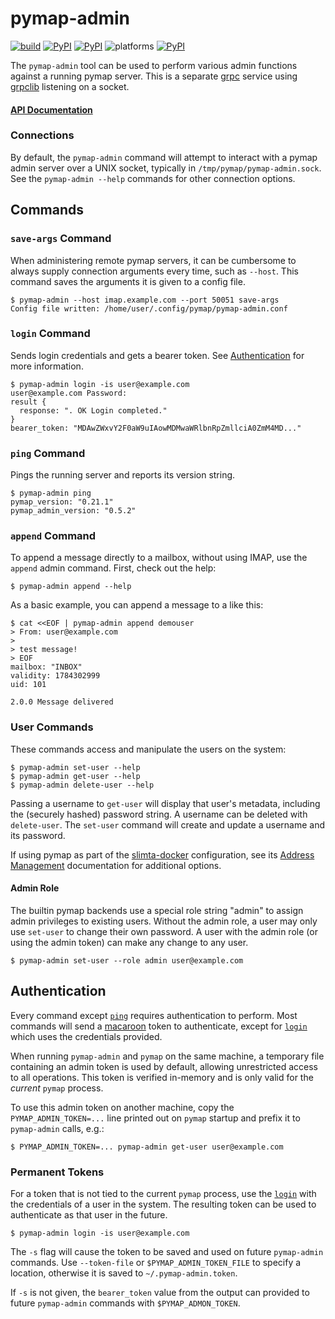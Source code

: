 pymap-admin
===========

[![build](https://github.com/icgood/pymap-admin/actions/workflows/python-check.yml/badge.svg)](https://github.com/icgood/pymap-admin/actions/workflows/python-check.yml)
[![PyPI](https://img.shields.io/pypi/v/pymap-admin.svg)](https://pypi.python.org/pypi/pymap-admin)
[![PyPI](https://img.shields.io/pypi/pyversions/pymap-admin.svg)](https://pypi.python.org/pypi/pymap-admin)
![platforms](https://img.shields.io/badge/platform-linux%20%7C%20macOS%20%7C%20windows-blueviolet)
[![PyPI](https://img.shields.io/pypi/l/pymap-admin.svg)](https://pypi.python.org/pypi/pymap-admin)

The `pymap-admin` tool can be used to perform various admin functions against a
running pymap server. This is a separate [grpc][2] service using [grpclib][3]
listening on a socket.

#### [API Documentation](https://icgood.github.io/pymap-admin/)

### Connections

By default, the `pymap-admin` command will attempt to interact with a pymap
admin server over a UNIX socket, typically in `/tmp/pymap/pymap-admin.sock`.
See the `pymap-admin --help` commands for other connection options.

## Commands

### `save-args` Command

When administering remote pymap servers, it can be cumbersome to always supply
connection arguments every time, such as `--host`. This command saves the
arguments it is given to a config file.

```console
$ pymap-admin --host imap.example.com --port 50051 save-args
Config file written: /home/user/.config/pymap/pymap-admin.conf
```

### `login` Command

Sends login credentials and gets a bearer token. See
[Authentication](#authentication) for more information.

```console
$ pymap-admin login -is user@example.com
user@example.com Password:
result {
  response: ". OK Login completed."
}
bearer_token: "MDAwZWxvY2F0aW9uIAowMDMwaWRlbnRpZmllciA0ZmM4MD..."
```

### `ping` Command

Pings the running server and reports its version string.

```console
$ pymap-admin ping
pymap_version: "0.21.1"
pymap_admin_version: "0.5.2"
```

### `append` Command

To append a message directly to a mailbox, without using IMAP, use the
`append` admin command. First, check out the help:

```console
$ pymap-admin append --help
```

As a basic example, you can append a message to a like this:

```console
$ cat <<EOF | pymap-admin append demouser
> From: user@example.com
>
> test message!
> EOF
mailbox: "INBOX"
validity: 1784302999
uid: 101

2.0.0 Message delivered
```

### User Commands

These commands access and manipulate the users on the system:

```console
$ pymap-admin set-user --help
$ pymap-admin get-user --help
$ pymap-admin delete-user --help
```

Passing a username to `get-user` will display that user's metadata, including
the (securely hashed) password string. A username can be deleted with
`delete-user`. The `set-user` command will create and update a username and its
password.

If using pymap as part of the [slimta-docker][4] configuration, see its
[Address Management][5] documentation for additional options.

#### Admin Role

The builtin pymap backends use a special role string "admin" to assign admin
privileges to existing users. Without the admin role, a user may only use
`set-user` to change their own password. A user with the admin role (or using
the admin token) can make any change to any user.

```console
$ pymap-admin set-user --role admin user@example.com
```

## Authentication

Every command except [`ping`](#ping-command) requires authentication to
perform. Most commands will send a [macaroon][6] token to authenticate, except
for [`login`](#login-command) which uses the credentials provided.

When running `pymap-admin` and `pymap` on the same machine, a temporary file
containing an admin token is used by default, allowing unrestricted access to
all operations. This token is verified in-memory and is only valid for the
*current* `pymap` process.

To use this admin token on another machine, copy the `PYMAP_ADMIN_TOKEN=...`
line printed out on `pymap` startup and prefix it to `pymap-admin` calls, e.g.:

```console
$ PYMAP_ADMIN_TOKEN=... pymap-admin get-user user@example.com
```

### Permanent Tokens

For a token that is not tied to the current `pymap` process, use the
[`login`](#login-command) with the credentials of a user in the system. The
resulting token can be used to authenticate as that user in the future.

```console
$ pymap-admin login -is user@example.com
```

The `-s` flag will cause the token to be saved and used on future `pymap-admin`
commands. Use `--token-file` or `$PYMAP_ADMIN_TOKEN_FILE` to specify a
location, otherwise it is saved to `~/.pymap-admin.token`.

If `-s` is not given, the `bearer_token` value from the output can provided to
future `pymap-admin` commands with `$PYMAP_ADMON_TOKEN`.

[1]: https://github.com/icgood/pymap
[2]: https://grpc.io/
[3]: https://github.com/vmagamedov/grpclib
[4]: https://github.com/slimta/slimta-docker
[5]: https://github.com/slimta/slimta-docker#address-management
[6]: https://github.com/ecordell/pymacaroons
